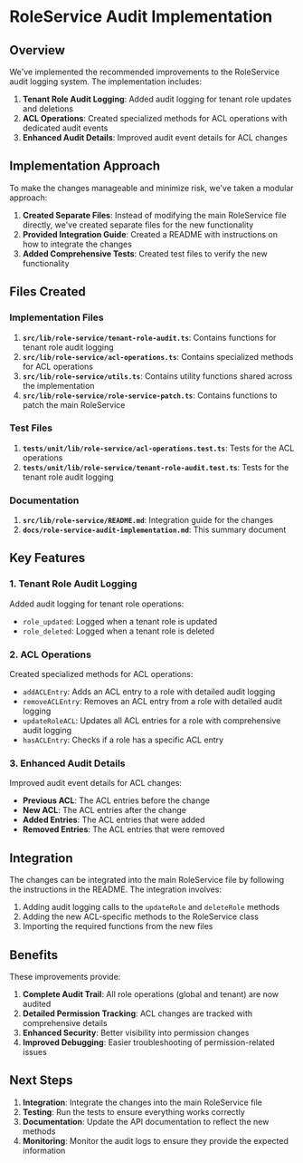 # RoleService Audit Implementation

## Overview

We've implemented the recommended improvements to the RoleService audit logging system. The implementation includes:

1. **Tenant Role Audit Logging**: Added audit logging for tenant role updates and deletions
2. **ACL Operations**: Created specialized methods for ACL operations with dedicated audit events
3. **Enhanced Audit Details**: Improved audit event details for ACL changes

## Implementation Approach

To make the changes manageable and minimize risk, we've taken a modular approach:

1. **Created Separate Files**: Instead of modifying the main RoleService file directly, we've created separate files for the new functionality
2. **Provided Integration Guide**: Created a README with instructions on how to integrate the changes
3. **Added Comprehensive Tests**: Created test files to verify the new functionality

## Files Created

### Implementation Files

1. **`src/lib/role-service/tenant-role-audit.ts`**: Contains functions for tenant role audit logging
2. **`src/lib/role-service/acl-operations.ts`**: Contains specialized methods for ACL operations
3. **`src/lib/role-service/utils.ts`**: Contains utility functions shared across the implementation
4. **`src/lib/role-service/role-service-patch.ts`**: Contains functions to patch the main RoleService

### Test Files

1. **`tests/unit/lib/role-service/acl-operations.test.ts`**: Tests for the ACL operations
2. **`tests/unit/lib/role-service/tenant-role-audit.test.ts`**: Tests for the tenant role audit logging

### Documentation

1. **`src/lib/role-service/README.md`**: Integration guide for the changes
2. **`docs/role-service-audit-implementation.md`**: This summary document

## Key Features

### 1. Tenant Role Audit Logging

Added audit logging for tenant role operations:

- `role_updated`: Logged when a tenant role is updated
- `role_deleted`: Logged when a tenant role is deleted

### 2. ACL Operations

Created specialized methods for ACL operations:

- `addACLEntry`: Adds an ACL entry to a role with detailed audit logging
- `removeACLEntry`: Removes an ACL entry from a role with detailed audit logging
- `updateRoleACL`: Updates all ACL entries for a role with comprehensive audit logging
- `hasACLEntry`: Checks if a role has a specific ACL entry

### 3. Enhanced Audit Details

Improved audit event details for ACL changes:

- **Previous ACL**: The ACL entries before the change
- **New ACL**: The ACL entries after the change
- **Added Entries**: The ACL entries that were added
- **Removed Entries**: The ACL entries that were removed

## Integration

The changes can be integrated into the main RoleService file by following the instructions in the README. The integration involves:

1. Adding audit logging calls to the `updateRole` and `deleteRole` methods
2. Adding the new ACL-specific methods to the RoleService class
3. Importing the required functions from the new files

## Benefits

These improvements provide:

1. **Complete Audit Trail**: All role operations (global and tenant) are now audited
2. **Detailed Permission Tracking**: ACL changes are tracked with comprehensive details
3. **Enhanced Security**: Better visibility into permission changes
4. **Improved Debugging**: Easier troubleshooting of permission-related issues

## Next Steps

1. **Integration**: Integrate the changes into the main RoleService file
2. **Testing**: Run the tests to ensure everything works correctly
3. **Documentation**: Update the API documentation to reflect the new methods
4. **Monitoring**: Monitor the audit logs to ensure they provide the expected information